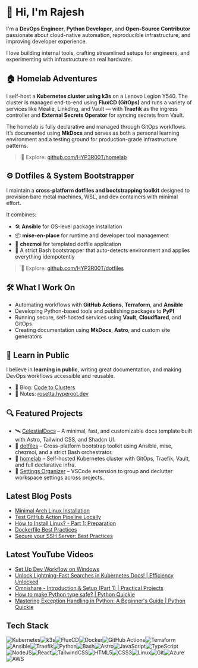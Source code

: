 
# 👋 Hi, I'm Rajesh

I'm a **DevOps Engineer**, **Python Developer**, and **Open-Source Contributor** passionate about cloud-native automation, reproducible infrastructure, and improving developer experience.

I love building internal tools, crafting streamlined setups for engineers, and experimenting with infrastructure on real hardware.

## 🏠 Homelab Adventures

I self-host a **Kubernetes cluster using k3s** on a Lenovo Legion Y540. The cluster is managed end-to-end using **FluxCD (GitOps)** and runs a variety of services like Mealie, Linkding, and Vault — with **Traefik** as the ingress controller and **External Secrets Operator** for syncing secrets from Vault.

The homelab is fully declarative and managed through GitOps workflows. It’s documented using **MkDocs** and serves as both a personal learning environment and a testing ground for production-grade infrastructure patterns.

> 🔗 Explore: [github.com/HYP3R00T/homelab](https://github.com/HYP3R00T/homelab)

## ⚙️ Dotfiles & System Bootstrapper

I maintain a **cross-platform dotfiles and bootstrapping toolkit** designed to provision bare metal machines, WSL, and dev containers with minimal effort.

It combines:

- 🛠️ **Ansible** for OS-level package installation
- 📦 **mise-en-place** for runtime and developer tool management
- 🧩 **chezmoi** for templated dotfile application
- 🧪 A strict Bash bootstrapper that auto-detects environment and applies everything idempotently

> 🔗 Explore: [github.com/HYP3R00T/dotfiles](https://github.com/HYP3R00T/dotfiles)

## 🛠️ What I Work On

- Automating workflows with **GitHub Actions**, **Terraform**, and **Ansible**
- Developing Python-based tools and publishing packages to **PyPI**
- Running secure, self-hosted services using **Vault**, **Cloudflared**, and GitOps
- Creating documentation using **MkDocs**, **Astro**, and custom site generators

## 🧠 Learn in Public

I believe in **learning in public**, writing great documentation, and making DevOps workflows accessible and reusable.

- 📝 Blog: [Code to Clusters](https://hyperoot.substack.com/)
- 📓 Notes: [rosetta.hyperoot.dev](https://rosetta.hyperoot.dev)

## 🔍 Featured Projects

- 🛰️ [CelestialDocs](https://github.com/HYP3R00T/CelestialDocs) – A minimal, fast, and customizable docs template built with Astro, Tailwind CSS, and Shadcn UI.
- 🧰 [dotfiles](https://github.com/HYP3R00T/dotfiles) – Cross-platform bootstrap toolkit using Ansible, mise, chezmoi, and a strict Bash orchestrator.
- 🔐 [homelab](https://github.com/HYP3R00T/homelab) – Self-hosted Kubernetes cluster with GitOps, Traefik, Vault, and full declarative infra.
- 🧹 [Settings Organizer](https://github.com/HYP3R00T/settings-organizer) – VSCode extension to group and declutter workspace settings across projects.


## Latest Blog Posts
- [Minimal Arch Linux Installation](https://rajeshdas.dev/post/arch-linux/)
- [Test GitHub Action Pipeline Locally](https://rajeshdas.dev/post/test-github-action-pipeline-locally/)
- [How to Install Linux? - Part 1: Preparation](https://rajeshdas.dev/post/how-to-install-linux-part-1-preparation/)
- [Dockerfile Best Practices](https://rajeshdas.dev/post/dockerfile-best-practices/)
- [Secure your SSH Server: Best Practices](https://rajeshdas.dev/post/securing-ssh-server/)

## Latest YouTube Videos

- [Set Up Dev Workflow on Windows](https://www.youtube.com/watch?v=CwBVM5h-thU)
- [Unlock Lightning-Fast Searches in Kubernetes Docs! | Efficiency Unlocked](https://www.youtube.com/watch?v=vKvItF9I9Qw)
- [Omnishare - Introduction &amp; Setup (Part 1) | Practical Projects](https://www.youtube.com/watch?v=Qe6tOWsu4o4)
- [How to make Python type safe? | Python Quickie](https://www.youtube.com/watch?v=0GykkEEOxkA)
- [Mastering Exception Handling in Python: A Beginner&#39;s Guide | Python Quickie](https://www.youtube.com/watch?v=zYW3f9kMwbA)


## Tech Stack
<img src="https://img.shields.io/badge/Kubernetes-326CE5.svg?style=for-the-badge&logo=kubernetes&logoColor=white" alt="Kubernetes"/><img src="https://img.shields.io/badge/k3s-FFCC00.svg?style=for-the-badge&logo=k3s&logoColor=black" alt="k3s"/><img src="https://img.shields.io/badge/FluxCD-0D74FF.svg?style=for-the-badge&logo=fluxcd&logoColor=white" alt="FluxCD"/><img src="https://img.shields.io/badge/docker-0db7ed.svg?style=for-the-badge&logo=docker&logoColor=white" alt="Docker"/><img src="https://img.shields.io/badge/GitHub_Actions-2088FF.svg?style=for-the-badge&logo=github-actions&logoColor=white" alt="GitHub Actions"/><img src="https://img.shields.io/badge/Terraform-623CE4.svg?style=for-the-badge&logo=terraform&logoColor=white" alt="Terraform"/><img src="https://img.shields.io/badge/Ansible-EE0000.svg?style=for-the-badge&logo=ansible&logoColor=white" alt="Ansible"/><img src="https://img.shields.io/badge/Traefik-24A1C1.svg?style=for-the-badge&logo=traefikproxy&logoColor=white" alt="Traefik"/><img src="https://img.shields.io/badge/python-3776AB.svg?style=for-the-badge&logo=python&logoColor=white" alt="Python"/><img src="https://img.shields.io/badge/Bash-4EAA25?style=for-the-badge&logo=gnubash&logoColor=black" alt="Bash"/><img src="https://img.shields.io/badge/astro-BC52EE.svg?style=for-the-badge&logo=astro&logoColor=white" alt="Astro"/><img src="https://img.shields.io/badge/javascript-323330.svg?style=for-the-badge&logo=javascript&logoColor=F7DF1E" alt="JavaScript"/><img src="https://img.shields.io/badge/typescript-007ACC.svg?style=for-the-badge&logo=typescript&logoColor=white" alt="TypeScript"/><img src="https://img.shields.io/badge/node.js-6DA55F?style=for-the-badge&logo=node.js&logoColor=white" alt="NodeJS"/><img src="https://img.shields.io/badge/react-20232a.svg?style=for-the-badge&logo=react&logoColor=61DAFB" alt="React"/><img src="https://img.shields.io/badge/tailwindcss-38B2AC.svg?style=for-the-badge&logo=tailwind-css&logoColor=white" alt="TailwindCSS"/><img src="https://img.shields.io/badge/html5-E34F26.svg?style=for-the-badge&logo=html5&logoColor=white" alt="HTML5"/><img src="https://img.shields.io/badge/css3-1572B6.svg?style=for-the-badge&logo=css3&logoColor=white" alt="CSS3"/><img src="https://img.shields.io/badge/Linux-FCC624?style=for-the-badge&logo=linux&logoColor=black" alt="Linux"/><img src="https://img.shields.io/badge/Git-fc6d26?style=for-the-badge&logo=git&logoColor=white" alt="Git"/><img src="https://img.shields.io/badge/Azure-0078D4.svg?style=for-the-badge&logo=microsoftazure&logoColor=white" alt="Azure"/><img src="https://img.shields.io/badge/AWS-FF9900.svg?style=for-the-badge&logo=amazonwebservices&logoColor=white" alt="AWS"/>